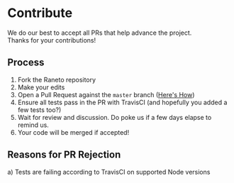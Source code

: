 
Contribute
==========

We do our best to accept all PRs that help advance the project.  
Thanks for your contributions!

## Process

1) Fork the Raneto repository
2) Make your edits
3) Open a Pull Request against the `master` branch ([Here's How](https://www.digitalocean.com/community/tutorials/how-to-create-a-pull-request-on-github#create-pull-request))
4) Ensure all tests pass in the PR with TravisCI (and hopefully you added a few tests too?)
5) Wait for review and discussion. Do poke us if a few days elapse to remind us.
6) Your code will be merged if accepted!

## Reasons for PR Rejection

a) Tests are failing according to TravisCI on supported Node versions
